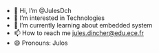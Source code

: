 - 👋 Hi, I’m @JulesDch
- 👀 I’m interested in Technologies
- 🌱 I’m currently learning about embedded system
- 📫 How to reach me jules.dincher@edu.ece.fr
- 😄 Pronouns: Julos


<!---
JulesDch/JulesDch is a ✨ special ✨ repository because its `README.md` (this file) appears on your GitHub profile.
You can click the Preview link to take a look at your changes.
--->
